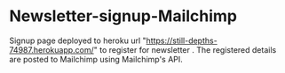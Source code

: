 # Newsletter-signup-Mailchimp
Signup page deployed to heroku url "https://still-depths-74987.herokuapp.com/" to register for newsletter . The registered details are posted to Mailchimp using Mailchimp's API.
